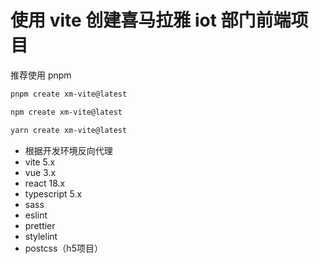 # 使用 vite 创建喜马拉雅 iot 部门前端项目

推荐使用 pnpm

```zsh
pnpm create xm-vite@latest
```

```zsh
npm create xm-vite@latest
```

```zsh
yarn create xm-vite@latest
```

- 根据开发环境反向代理
- vite 5.x
- vue 3.x
- react 18.x
- typescript 5.x
- sass
- eslint
- prettier
- stylelint
- postcss（h5项目）
